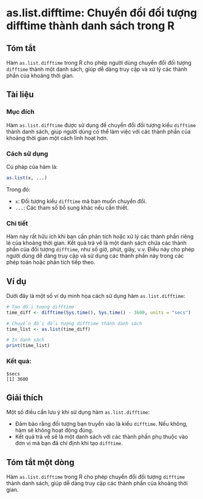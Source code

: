 <!--
Meta Description: # as.list.difftime: Chuyển đổi đối tượng difftime thành danh sách trong R ## Tóm tắt Hàm `as.list.difftime` trong R cho phép người dùng chuyển đổi đối...
Meta Keywords: difftime, thành, đối, tượng, các
-->

# as.list.difftime: Chuyển đổi đối tượng difftime thành danh sách trong R

## Tóm tắt
Hàm `as.list.difftime` trong R cho phép người dùng chuyển đổi đối tượng `difftime` thành một danh sách, giúp dễ dàng truy cập và xử lý các thành phần của khoảng thời gian.

## Tài liệu
### Mục đích
Hàm `as.list.difftime` được sử dụng để chuyển đổi đối tượng kiểu `difftime` thành danh sách, giúp người dùng có thể làm việc với các thành phần của khoảng thời gian một cách linh hoạt hơn.

### Cách sử dụng
Cú pháp của hàm là:

```R
as.list(x, ...)
```

Trong đó:
- `x`: Đối tượng kiểu `difftime` mà bạn muốn chuyển đổi.
- `...`: Các tham số bổ sung khác nếu cần thiết.

### Chi tiết
Hàm này rất hữu ích khi bạn cần phân tích hoặc xử lý các thành phần riêng lẻ của khoảng thời gian. Kết quả trả về là một danh sách chứa các thành phần của đối tượng `difftime`, như số giờ, phút, giây, v.v. Điều này cho phép người dùng dễ dàng truy cập và sử dụng các thành phần này trong các phép toán hoặc phân tích tiếp theo.

## Ví dụ
Dưới đây là một số ví dụ minh họa cách sử dụng hàm `as.list.difftime`:

```R
# Tạo đối tượng difftime
time_diff <- difftime(Sys.time(), Sys.time() - 3600, units = "secs")

# Chuyển đổi đối tượng difftime thành danh sách
time_list <- as.list(time_diff)

# In danh sách
print(time_list)
```

### Kết quả:
```
$secs
[1] 3600
```

## Giải thích
Một số điều cần lưu ý khi sử dụng hàm `as.list.difftime`:
- Đảm bảo rằng đối tượng bạn truyền vào là kiểu `difftime`. Nếu không, hàm sẽ không hoạt động đúng.
- Kết quả trả về sẽ là một danh sách với các thành phần phụ thuộc vào đơn vị mà bạn đã chỉ định khi tạo `difftime`.

## Tóm tắt một dòng
Hàm `as.list.difftime` trong R cho phép chuyển đổi đối tượng `difftime` thành danh sách, giúp dễ dàng truy cập các thành phần của khoảng thời gian.